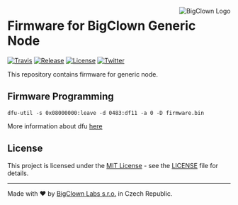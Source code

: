 <a href="https://www.bigclown.com"><img src="https://s3.eu-central-1.amazonaws.com/bigclown/gh-readme-logo.png" alt="BigClown Logo" align="right"></a>

# Firmware for BigClown Generic Node

[![Travis](https://img.shields.io/travis/bigclownlabs/bcp-generic-node/master.svg)](https://travis-ci.org/bigclownlabs/bcp-generic-node)
[![Release](https://img.shields.io/github/release/bigclownlabs/bcp-generic-node.svg)](https://github.com/bigclownlabs/bcp-generic-node/releases)
[![License](https://img.shields.io/github/license/bigclownlabs/bcp-generic-node.svg)](https://github.com/bigclownlabs/bcp-generic-node/blob/master/LICENSE)
[![Twitter](https://img.shields.io/twitter/follow/BigClownLabs.svg?style=social&label=Follow)](https://twitter.com/BigClownLabs)

This repository contains firmware for generic node.

## Firmware Programming
```
dfu-util -s 0x08000000:leave -d 0483:df11 -a 0 -D firmware.bin
```
More information about dfu [here](https://doc.bigclown.com/core-module-flashing.html)

## License

This project is licensed under the [MIT License](https://opensource.org/licenses/MIT/) - see the [LICENSE](LICENSE) file for details.

---

Made with ❤ by [BigClown Labs s.r.o.](https://www.bigclown.com) in Czech Republic.
